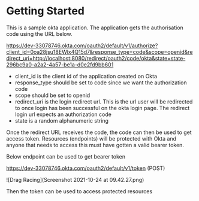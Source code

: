 # Getting Started

This is a sample okta application. The application gets the authorisation code using the URL below. 


https://dev-33078746.okta.com/oauth2/default/v1/authorize?client_id=0oa28jsu18EWlx4Q15d7&response_type=code&scope=openid&redirect_uri=http://localhost:8080/redirect/oauth2/code/okta&state=state-296bc9a0-a2a2-4a57-be1a-d0e2fd9bb601

* client_id is the client id of the application created on Okta
* response_type should be set to code since we want the authorization code
* scope should be set to openid
* redirect_uri is the login redirect url. This is the url user will be redirected to once login has been successful on the okta login page. The redirect login url expects an authorization code
* state is a random alphanumeric string

Once the redirect URL receives the code, the code can then be used to get access token. Resources (endpoints) will be protected with Okta and anyone that needs to access this must have gotten a valid bearer token.

Below endpoint can be used to get bearer token

https://dev-33078746.okta.com/oauth2/default/v1/token (POST)

![Drag Racing](Screenshot 2021-10-24 at 09.42.27.png)

Then the token can be used to access protected resources